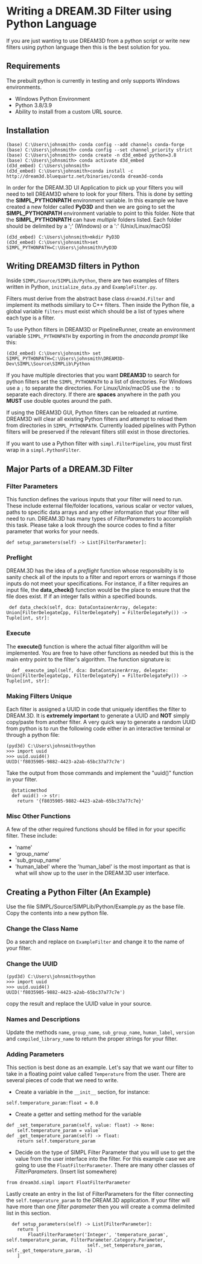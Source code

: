 # Writing a DREAM.3D Filter using Python Language #

If you are just wanting to use DREAM3D from a python script or write new filters using python language then this is the best solution for you.

## Requirements ##

The prebuilt python is currently in testing and only supports Windows environments.
+ Windows Python Environment
+ Python 3.8/3.9
+ Ability to install from a custom URL source.

## Installation ##

```lang-console
(base) C:\Users\johnsmith> conda config --add channels conda-forge
(base) C:\Users\johnsmith> conda config --set channel_priority strict
(base) C:\Users\johnsmith> conda create -n d3d_embed python=3.8
(base) C:\Users\johnsmith> conda activate d3d_embed
(d3d_embed) C:\Users\johnsmith> 
(d3d_embed) C:\Users\johnsmith>conda install -c http://dream3d.bluequartz.net/binaries/conda dream3d-conda
```

In order for the DREAM.3D UI Application to pick up your filters you will need to tell DREAM3D where to look for your filters. This is done by setting the **SIMPL_PYTHONPATH** environment variable. In this example we have created a new folder called **PyD3D** and then we are going to set the **SIMPL_PYTHONPATH** environment variable to point to this folder. Note that the **SIMPL_PYTHONPATH** can have _multiple_ folders listed. Each folder should be delimited by a ';' (Windows) or a ':' (Unix/Linux/macOS)

```lang-console
(d3d_embed) C:\Users\johnsmith>mkdir PyD3D
(d3d_embed) C:\Users\johnsmith>set SIMPL_PYTHONPATH=C:\Users\johnsmith\PyD3D
```

## Writing DREAM3D filters in Python ##

Inside `SIMPL/Source/SIMPLib/Python`, there are two examples of filters written in Python, `initialize_data.py` and `ExampleFilter.py`.

Filters must derive from the abstract base class `dream3d.Filter` and implement its methods similiary to C++ filters. Then inside the Python file, a global variable `filters` must exist which should be a list of types where each type is a filter.

To use Python filters in DREAM3D or PipelineRunner, create an environment variable `SIMPL_PYTHONPATH` by exporting in from the *anaconda prompt* like this:

```lang-console
(d3d_embed) C:\Users\johnsmith> set SIMPL_PYTHONPATH=C:\Users\johnsmith\DREAM3D-Dev\SIMPL\Source\SIMPLib\Python
```

If you have multiple directories that you want **DREAM3D** to search for python filters set the `SIMPL_PYTHONPATH` to a list of directories. For Windows use a `;` to separate the directories. For Linux/Unix/macOS use the `:` to separate each directory. If there are **spaces** anywhere in the path you **MUST** use double quotes around the path.

If using the DREAM3D GUI, Python filters can be reloaded at runtime. DREAM3D will clear all existing Python filters and attempt to reload them from directories in `SIMPL_PYTHONPATH`. Currently loaded pipelines with Python filters will be preserved if the relevant filters still exist in those directories.

If you want to use a Python filter with `simpl.FilterPipeline`, you must first wrap in a `simpl.PythonFilter`.


## Major Parts of a DREAM.3D Filter ##

### Filter Parameters ###

This function defines the various inputs that your filter will need to run. These include external file/folder locations, various scalar or vector values, paths to specific data arrays and any other information that your filter will need to run. DREAM.3D has many types of *FilterParameters* to accomplish this task. Please take a look through the source codes to find a filter parameter that works for your needs.

```{.python}
def setup_parameters(self) -> List[FilterParameter]:
```

### Preflight ###

DREAM.3D has the idea of a *preflight* function whose responsibilty is to sanity check all of the inputs to a filter and report errors or warnings if those inputs do not meet your specifications. For instance, if a filter requires an input file, the **data_check()** function would be the place to ensure that the file does exist. If if an integer falls within a specified bounds.

```{.python}
 def data_check(self, dca: DataContainerArray, delegate: Union[FilterDelegateCpp, FilterDelegatePy] = FilterDelegatePy()) -> Tuple[int, str]:
```

### Execute ###

The **execute()** function is where the actual filter algorithm will be implemented. You are free to have other functions as needed but this is the main entry point to the filter's algorithm. The function signature is:

```{.python}
  def _execute_impl(self, dca: DataContainerArray, delegate: Union[FilterDelegateCpp, FilterDelegatePy] = FilterDelegatePy()) -> Tuple[int, str]:
```

### Making Filters Unique ###

Each filter is assigned a UUID in code that uniquely identifies the filter to DREAM.3D. It is **extremely important** to generate a UUID and **NOT** simply copy/paste from another filter. A very quick way to generate a random UUID from python is to run the following code either in an interactive terminal or through a python file:

```lang-console
(pyd3d) C:\Users\johnsmith>python
>>> import uuid
>>> uuid.uuid4()
UUID('f8035905-9882-4423-a2ab-65bc37a77c7e')
```

Take the output from those commands and implement the "uuid()" function in your filter.

```{.python}
  @staticmethod
  def uuid() -> str:
    return '{f8035905-9882-4423-a2ab-65bc37a77c7e}'
```

### Misc Other Functions ###

A few of the other required functions should be filled in for your specific filter. These include:
+ 'name'
+ 'group_name'
+ 'sub_group_name'
+ 'human_label' where the 'human_label' is the most important as that is what will show up to the user in the DREAM.3D user interface.

## Creating a Python Filter (An Example) ##

Use the file SIMPL/Source/SIMPLib/Python/Example.py as the base file. Copy the contents into a new python file.

### Change the Class Name ###

Do a search and replace on `ExampleFilter` and change it to the name of your filter.

### Change the UUID ###

```lang-console
(pyd3d) C:\Users\johnsmith>python
>>> import uuid
>>> uuid.uuid4()
UUID('f8035905-9882-4423-a2ab-65bc37a77c7e')
```

copy the result and replace the UUID value in your source.

### Names and Descriptions ##

Update the methods `name`, `group_name`, `sub_group_name`, `human_label`, `version` and `compiled_library_name` to return the proper strings for your filter.

### Adding Parameters ###

This section is best done as an example. Let's say that we want our filter to take in a floating point value called `Temperature` from the user. There are several pieces of code that we need to write.

+ Create a variable in the `__init__` section, for instance:

```{.python}
self.temperature_param:float = 0.0
```

+ Create a getter and setting method for the variable

```{.python}
def _set_temperature_param(self, value: float) -> None:
    self.temperature_param = value`
def _get_temperature_param(self) -> float:
    return self.temperature_param
```

+ Decide on the type of SIMPL Filter Parameter that you will use to get the value from the user interface into the filter. For this example case we are going to use the `FloatFilterParameter`. There are many other classes of *FilterParameters*. (Insert list somewhere)

```{.python}
from dream3d.simpl import FloatFilterParameter
```

Lastly create an entry in the list of FilterParameters for the filter connecting the `self.temperature_param` to the DREAM.3D application. If your filter will have more than one *filter parameter* then you will create a comma delimited list in this section.

```{.python}
  def setup_parameters(self) -> List[FilterParameter]:
    return [
        FloatFilterParameter('Integer', 'temperature_param', self.temperature_param, FilterParameter.Category.Parameter, 
                              self._set_temperature_param, self._get_temperature_param, -1)
    ]
```


